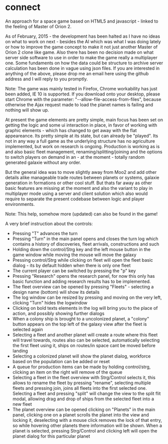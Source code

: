 connect
=======

An approach for a space game based on HTML5 and javascript - linked to the feeling of Master of Orion 2.

As of February, 2015 - the development has been halted as I have no ideas on what to work on next - besides the AI which was what I was doing lately or how to improve the game concept to make it not just another Master of Orion 2 clone like game. Also there has been no decision made on what server side software to use in order to make the game really a multiplayer one. Some fundaments on how the data could be structure to archive server calculation has been done in vague using json files. If you are interested in anything of the above, please drop me an email here using the github address and I will reply to you promptly.

Note: The game was mainly tested in Firefox, Chrome workability has just been added, IE 10 is supported. If you download onto your desktop, please start Chrome with the parameter: "--allow-file-access-from-files", because otherwise the Ajax request made to load the planet names is failing and nothing will show up.

At present the game elements are pretty simple, main focus has been set on getting the logic and some ui interaction in place, in favor of working with graphic elements - which has changed to get away with the flat appeareance. Its pretty simple at its state, but can already be "played". Its not in any way a full game as the underlying structure has no agriculture implemented, but work on research is ongoing.
Production is working as is and also basic fleet management, renaming/splitting/joining and the options to switch players on demand in an - at the moment - totally random generated galaxie without any order.

But the general idea was to move slightly away from Moo2 and add other details alike manageable trade routes between planets or systems, galaxie generation in formations or other cool stuff. But thats far away as other basic features are missing at the moment and also the variant to play in multiplayer mode using a server and client solution which also would require to separate the present codebase between logic and player environments.

Note: This help, somehow more (updated) can also be found in the game!

A very brief instruction about the controls:
- Pressing "T" advances the turn
- Pressing "Turn" in the main panel opens and closes the turn log which contains a history of discoveries, fleet arrivals, constructions and such
- Holding down the control/Strg key and the left mouse button in the game window while moving the mouse will move the galaxy
- Pressing control/Strg while clicking on fleet will open the fleet basic dialog - its by default hidden when there is only one fleet
- The current player can be switched by pressing the "p" key
- Pressing "Research" opens the research panel, for now this only has basic function and adding research results has to be implemented.
- The fleet overview can be opened by pressing "Fleets" - selecting a design name (bottom) will show its details
- The log window can be resized by pressing and moving on the very left, clicking "Turn" hides the logwindow
- Clicking on bold texts elements in the log will bring you to the place of action, and possibly showing further dialogs
- When a colony ship is brought to a uncolonized planet, a "colony" button appears on the top left of the galaxy view after the fleet is selected again
- Selecting a fleet and another planet will create a route where this fleet will travel towards, routes also can be selected, automatically selecting the first fleet using it, ships on routes/in space cant be moved before landing
- Selecting a colonized planet will show the planet dialog, workforce based on the population can be added or reset
- A queue for production items can be made by holding control/strg, clicking an item on the right will remove of the queue
- Selecting a fleet in the fleet overview with Strg/Control selects it, this allows to rename the fleet by pressing "rename", selecting multiple fleets and pressing join, joins all fleets into the first selected one. Selecting a fleet and pressing "split" will change the view to the split flit modal, allowing drag and drop of ships from the selected fleet into a new fleet
- The planet overview can be opened clicking on "Planets" in the main panel, clicking one on a planet scrolls the planet into the view and locking it, deselecting with a mouse click removes the lock of that entry, so while hovering other planets there information will be shown. When a planet is selected, pressing Strg/Control and clicking left will open the planet dialog for this particular planet


